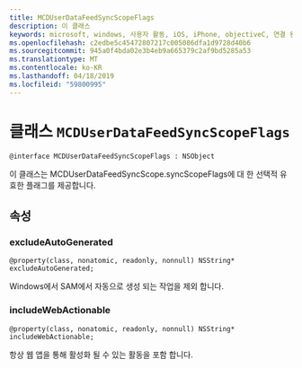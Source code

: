 ```yaml
---
title: MCDUserDataFeedSyncScopeFlags
description: 이 클래스
keywords: microsoft, windows, 사용자 활동, iOS, iPhone, objectiveC, 연결 된 장치, 프로젝트 로마
ms.openlocfilehash: c2edbe5c45472807217c005086dfa1d9728d40b6
ms.sourcegitcommit: 945a0f4bda02e3b4eb9a665379c2af9bd5285a53
ms.translationtype: MT
ms.contentlocale: ko-KR
ms.lasthandoff: 04/18/2019
ms.locfileid: "59800995"
---
```

# <a name="class-mcduserdatafeedsyncscopeflags"></a>클래스 `MCDUserDataFeedSyncScopeFlags`

```
@interface MCDUserDataFeedSyncScopeFlags : NSObject
```

이 클래스는 MCDUserDataFeedSyncScope.syncScopeFlags에 대 한 선택적 유효한 플래그를 제공합니다.

## <a name="properties"></a>속성

### <a name="excludeautogenerated"></a>excludeAutoGenerated

`@property(class, nonatomic, readonly, nonnull) NSString* excludeAutoGenerated;`

Windows에서 SAM에서 자동으로 생성 되는 작업을 제외 합니다.

### <a name="includewebactionable"></a>includeWebActionable
`@property(class, nonatomic, readonly, nonnull) NSString* includeWebActionable;`

항상 웹 앱을 통해 활성화 될 수 있는 활동을 포함 합니다.